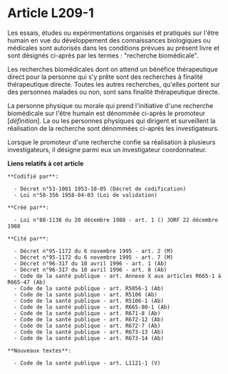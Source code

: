 # Article L209-1

Les essais, études ou expérimentations organisés et pratiqués sur l'être humain en vue du développement des connaissances
biologiques ou médicales sont autorisés dans les conditions prévues au présent livre et sont désignés ci-après par les
termes : "recherche biomédicale".

Les recherches biomédicales dont on attend un bénéfice thérapeutique direct pour la personne qui s'y prête sont des
recherches à finalité thérapeutique directe. Toutes les autres recherches, qu'elles portent sur des personnes malades ou non,
sont sans finalité thérapeutique directe.

La personne physique ou morale qui prend l'initiative d'une recherche biomédicale sur l'être humain est dénommée ci-après le
promoteur [*définition*]. La ou les personnes physiques qui dirigent et surveillent la réalisation de la recherche sont
dénommées ci-après les investigateurs.

Lorsque le promoteur d'une recherche confie sa réalisation à plusieurs investigateurs, il désigne parmi eux un investigateur
coordonnateur.

**Liens relatifs à cet article**

	**Codifié par**:

	  - Décret n°53-1001 1953-10-05 (Décret de codification)
	  - Loi n°58-356 1958-04-03 (Loi de validation)

	**Créé par**:

	  - Loi n°88-1138 du 20 décembre 1988 - art. 1 () JORF 22 décembre 1988

	**Cité par**:

	  - Décret n°95-1172 du 6 novembre 1995 - art. 2 (M)
	  - Décret n°95-1172 du 6 novembre 1995 - art. 7 (M)
	  - Décret n°96-317 du 10 avril 1996 - art. 1 (Ab)
	  - Décret n°96-317 du 10 avril 1996 - art. 8 (Ab)
	  - Code de la santé publique - art. Annexe X aux articles R665-1 à R665-47 (Ab)
	  - Code de la santé publique - art. R5056-1 (Ab)
	  - Code de la santé publique - art. R5106 (Ab)
	  - Code de la santé publique - art. R5106-1 (Ab)
	  - Code de la santé publique - art. R665-80-1 (Ab)
	  - Code de la santé publique - art. R671-8 (Ab)
	  - Code de la santé publique - art. R672-12 (Ab)
	  - Code de la santé publique - art. R672-7 (Ab)
	  - Code de la santé publique - art. R673-13 (Ab)
	  - Code de la santé publique - art. R673-14 (Ab)

	**Nouveaux textes**:

	  - Code de la santé publique - art. L1121-1 (V)
